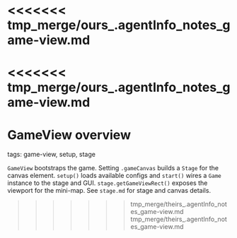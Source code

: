 <<<<<<< tmp_merge/ours_.agentInfo_notes_game-view.md
=======
<<<<<<< tmp_merge/ours_.agentInfo_notes_game-view.md
=======
# GameView overview

tags: game-view, setup, stage

`GameView` bootstraps the game. Setting `.gameCanvas` builds a `Stage` for the canvas element. `setup()` loads available configs and `start()` wires a `Game` instance to the stage and GUI. `stage.getGameViewRect()` exposes the viewport for the mini-map. See `stage.md` for stage and canvas details.
>>>>>>> tmp_merge/theirs_.agentInfo_notes_game-view.md
>>>>>>> tmp_merge/theirs_.agentInfo_notes_game-view.md
